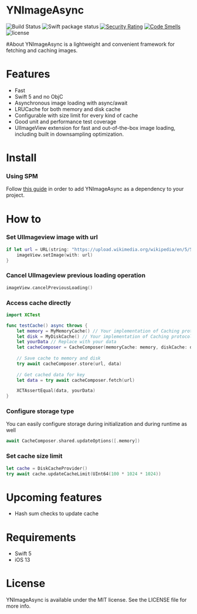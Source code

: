 YNImageAsync
==========
![Build Status](https://github.com/ynechaev/YNImageAsync/actions/workflows/ios.yml/badge.svg)
![Swift package status](https://github.com/ynechaev/YNImageAsync/actions/workflows/swift.yml/badge.svg)
[![Security Rating](https://sonarcloud.io/api/project_badges/measure?project=ynechaev_YNImageAsync&metric=security_rating)](https://sonarcloud.io/summary/new_code?id=ynechaev_YNImageAsync)
[![Code Smells](https://sonarcloud.io/api/project_badges/measure?project=ynechaev_YNImageAsync&metric=code_smells)](https://sonarcloud.io/summary/new_code?id=ynechaev_YNImageAsync)
![license](https://img.shields.io/github/license/ynechaev/YNImageAsync.svg)

#About
YNImageAsync is a lightweight and convenient framework for fetching and caching images.

# Features
- Fast
- Swift 5 and no ObjC
- Asynchronous image loading with async/await
- LRUCache for both memory and disk cache
- Configurable with size limit for every kind of cache
- Good unit and performance test coverage
- UIImageView extension for fast and out-of-the-box image loading, including built in downsampling optimization.

# Install
### Using SPM
Follow [this guide](https://developer.apple.com/documentation/xcode/adding-package-dependencies-to-your-app) in order to add YNImageAsync as a dependency to your project.

# How to
### Set UIImageview image with url
```swift
if let url = URL(string: "https://upload.wikimedia.org/wikipedia/en/5/5f/Original_Doge_meme.jpg") {
    imageView.setImage(with: url)
}
```
### Cancel UIImageview previous loading operation
```swift
imageView.cancelPreviousLoading()
```
### Access cache directly
```swift
import XCTest

func testCache() async throws {
    let memory = MyMemoryCache() // Your implementation of Caching protocol
    let disk = MyDiskCache() // Your implementation of Caching protocol
    let yourData // Replace with your data
    let cacheComposer = CacheComposer(memoryCache: memory, diskCache: disk) 
    
    // Save cache to memory and disk
    try await cacheComposer.store(url, data) 
    
    // Get cached data for key
    let data = try await cacheComposer.fetch(url)

    XCTAssertEqual(data, yourData)
}
```
### Configure storage type
You can easily configure storage during initialization and during runtime as well
```swift
await CacheComposer.shared.updateOptions([.memory])
```

### Set cache size limit
```swift
let cache = DiskCacheProvider()
try await cache.updateCacheLimit(UInt64(100 * 1024 * 1024))
```

# Upcoming features
* Hash sum checks to update cache

# Requirements

* Swift 5
* iOS 13

# License

YNImageAsync is available under the MIT license. See the LICENSE file for more info.
